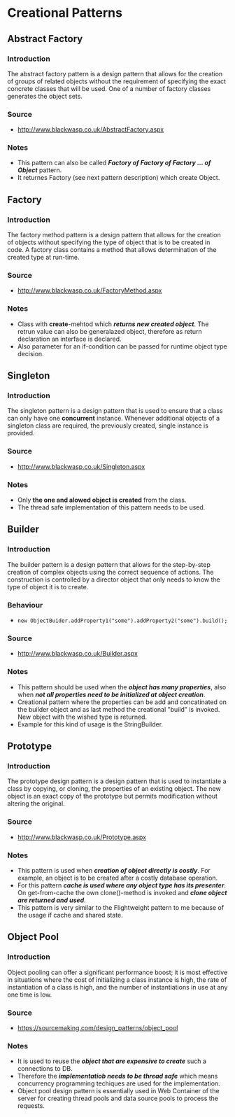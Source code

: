 # Creational Patterns

## Abstract Factory

### Introduction
The abstract factory pattern is a design pattern that allows for the creation of groups of related objects without the requirement of specifying the exact concrete classes that will be used. One of a number of factory classes generates the object sets.
### Source
* http://www.blackwasp.co.uk/AbstractFactory.aspx
### Notes
* This pattern can also be called ***Factory of Factory of Factory ... of Object*** pattern.
* It returnes Factory (see next pattern description) which create Object.

## Factory

### Introduction
The factory method pattern is a design pattern that allows for the creation of objects without specifying the type of object that is to be created in code. A factory class contains a method that allows determination of the created type at run-time.
### Source
* http://www.blackwasp.co.uk/FactoryMethod.aspx
### Notes
* Class with **create**-mehtod which ***returns new created object***. The retrun value can also be generalazed object, therefore as return declaration an interface is declared.
* Also parameter for an if-condition can be passed for runtime object type decision.

## Singleton

### Introduction
The singleton pattern is a design pattern that is used to ensure that a class can only have one **concurrent** instance. Whenever additional objects of a singleton class are required, the previously created, single instance is provided.
### Source
* http://www.blackwasp.co.uk/Singleton.aspx
### Notes
* Only **the one and alowed object is created** from the class.
* The thread safe implementation of this pattern needs to be used.

## Builder

### Introduction
The builder pattern is a design pattern that allows for the step-by-step creation of complex objects using the correct sequence of actions. The construction is controlled by a director object that only needs to know the type of object it is to create.
### Behaviour
* `new ObjectBuider.addProperty1("some").addProperty2("some").build();`
### Source
* http://www.blackwasp.co.uk/Builder.aspx
### Notes
* This pattern should be used when the ***object has many properties***, also when ***not all properties need to be initialized at object creation***.
* Creational pattern where the properties can be add and concatinated on the builder object and as last method the creational "build" is invoked. New object with the wished type is returned.
* Example for this kind of usage is the StringBuilder.

## Prototype

### Introduction
The prototype design pattern is a design pattern that is used to instantiate a class by copying, or cloning, the properties of an existing object. The new object is an exact copy of the prototype but permits modification without altering the original.
### Source
* http://www.blackwasp.co.uk/Prototype.aspx
### Notes
* This pattern is used when ***creation of object directly is costly***. For example, an object is to be created after a costly database operation.
* For this pattern ***cache is used where any object type has its presenter***. On get-from-cache the own clone()-method is invoked and ***clone object are returned and used***.
* This pattern is very similar to the Flightweight pattern to me because of the usage if cache and shared state.

## Object Pool

### Introduction
Object pooling can offer a significant performance boost; it is most effective in situations where the cost of initializing a class instance is high, the rate of instantiation of a class is high, and the number of instantiations in use at any one time is low.
### Source
* https://sourcemaking.com/design_patterns/object_pool
### Notes
* It is used to reuse the ***object that are expensive to create*** such a connections to DB.
* Therefore the ***implementatiob needs to be thread safe*** which means concurrency programming techiques are used for the implementation.
* Object pool design pattern is essentially used in Web Container of the server for creating thread pools and data source pools to process the requests.
